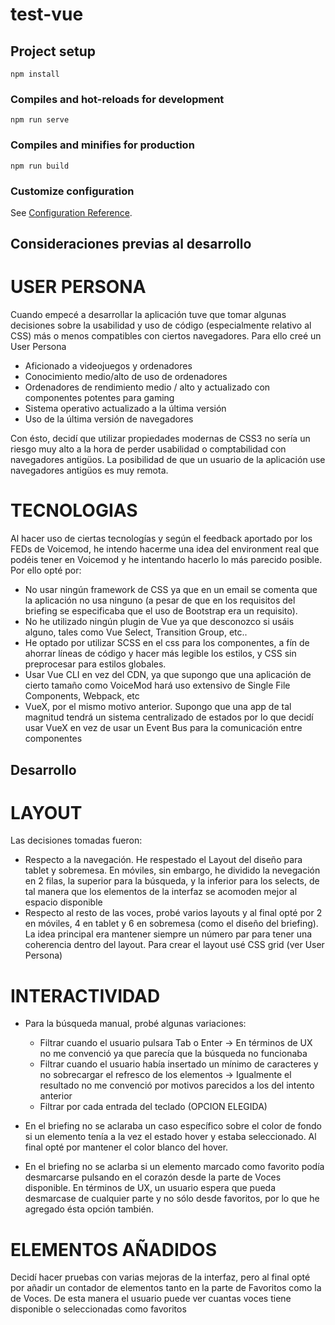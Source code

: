 # test-vue

## Project setup
```
npm install
```

### Compiles and hot-reloads for development
```
npm run serve
```

### Compiles and minifies for production
```
npm run build
```

### Customize configuration
See [Configuration Reference](https://cli.vuejs.org/config/).


## Consideraciones previas al desarrollo

# USER PERSONA

Cuando empecé a desarrollar la aplicación tuve que tomar algunas decisiones sobre la usabilidad y uso de código (especialmente relativo al CSS) más o menos compatibles con ciertos navegadores. Para ello creé un User Persona

  - Aficionado a videojuegos y ordenadores
  - Conocimiento medio/alto de uso de ordenadores
  - Ordenadores de rendimiento medio / alto y actualizado con componentes potentes para gaming
  - Sistema operativo actualizado a la última versión
  - Uso de la última versión de navegadores
  
Con ésto, decidí que utilizar propiedades modernas de CSS3 no sería un riesgo muy alto a la hora de perder usabilidad o comptabilidad con navegadores antigüos. La posibilidad de que un usuario de la aplicación use navegadores antigüos es muy remota.

# TECNOLOGIAS

Al hacer uso de ciertas tecnologías y según el feedback aportado por los FEDs de Voicemod, he intendo hacerme una idea del environment real que podéis tener en Voicemod y he intentando hacerlo lo más parecido posible. Por ello opté por:

  - No usar ningún framework de CSS ya que en un email se comenta que la aplicación no usa ninguno (a pesar de que en los requisitos del briefing se especificaba que el uso de Bootstrap era un requisito). 
  - No he utilizado ningún plugin de Vue ya que desconozco si usáis alguno, tales como Vue Select, Transition Group, etc..
  - He optado por utilizar SCSS en el css para los componentes, a fín de ahorrar líneas de código y hacer más legible los estilos, y CSS sin preprocesar para estilos globales.
  - Usar Vue CLI en vez del CDN, ya que supongo que una aplicación de cierto tamaño como VoiceMod hará uso extensivo de Single File Components, Webpack, etc
  - VueX, por el mismo motivo anterior. Supongo que una app de tal magnitud tendrá un sistema centralizado de estados por lo que decidí usar VueX en vez de usar un Event Bus 
  para la comunicación entre componentes
  

## Desarrollo

# LAYOUT

 Las decisiones tomadas fueron:
  
   - Respecto a la navegación. He respestado el Layout del diseño para tablet y sobremesa. En móviles, sin embargo, he dividido la nevegación en 2 filas, la superior para la búsqueda, y la inferior para los selects, de tal manera que los elementos de la interfaz se acomoden mejor al espacio disponible
   - Respecto al resto de las voces, probé varios layouts y al final opté por 2 en móviles, 4 en tablet y 6 en sobremesa (como el diseño del briefing). La idea principal era mantener siempre un número par para tener una coherencia dentro del layout. Para crear el layout usé CSS grid (ver User Persona)
  
# INTERACTIVIDAD

   - Para la búsqueda manual, probé algunas variaciones:
        * Filtrar cuando el usuario pulsara Tab o Enter -> En términos de UX no me convenció ya que parecía que la búsqueda no funcionaba
        * Filtrar cuando el usuario había insertado un mínimo de caracteres y no sobrecargar el refresco de los elementos -> Igualmente el resultado no me convenció por 
        motivos parecidos a los del intento anterior
        * Filtrar por cada entrada del teclado (OPCION ELEGIDA)
        
   - En el briefing no se aclaraba un caso específico sobre el color de fondo si un elemento tenía a la vez el estado hover y estaba seleccionado. Al final opté por mantener
   el color blanco del hover.
   - En el briefing no se aclarba si un elemento marcado como favorito podía desmarcarse pulsando en el corazón desde la parte de Voces disponible. En términos de UX, un 
   usuario espera que pueda desmarcase de cualquier parte y no sólo desde favoritos, por lo que he agregado ésta opción también.

# ELEMENTOS AÑADIDOS

  Decidí hacer pruebas con varias mejoras de la interfaz, pero al final opté por añadir un contador de elementos tanto en la parte de Favoritos como la de Voces. De esta manera el usuario puede ver cuantas voces tiene disponible o seleccionadas como favoritos
  


